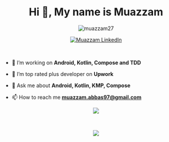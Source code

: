 <h1 align="center">Hi 👋, My name is Muazzam</h1>

<p align="center"> <img src="https://komarev.com/ghpvc/?username=muazzam27&label=Profile%20views&color=0e75b6&style=flat" alt="muazzam27" /> </p>

<p align="center">

</p>

<p align="center">  
 <a href="https://www.linkedin.com/in/muazzam-abbas-055a5b5b/">
    <img alt="Muazzam LinkedIn" src="https://img.shields.io/badge/LinkedIn-0077B5?style=for-the-badge&logo=linkedin&logoColor=white">
  </a>
</p>
<br />

- 🌱 I’m working on **Android, Kotlin, Compose and TDD**

- 🌱 I’m top rated plus developer on **Upwork**

- 💬 Ask me about **Android, Kotlin, KMP, Compose**

- 📫 How to reach me **muazzam.abbas97@gmail.com**


<p align="center">
  <img src="https://github-readme-stats.vercel.app/api?username=abbas427&count_private=true&show_icons=true" />
</p>
<br />
<p align="center">
  <img src="https://github-readme-streak-stats.herokuapp.com/?user=abbas427&" />
</p>
